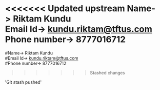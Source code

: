 <<<<<<< Updated upstream
Name-> Riktam Kundu  
Email Id-> kundu.riktam@tftus.com   
Phone number-> 8777016712
=======
#Name-> Riktam Kundu  
#Email Id-> kundu.riktam@tftus.com   
#Phone number-> 8777016712
>>>>>>> Stashed changes

'Git stash pushed'